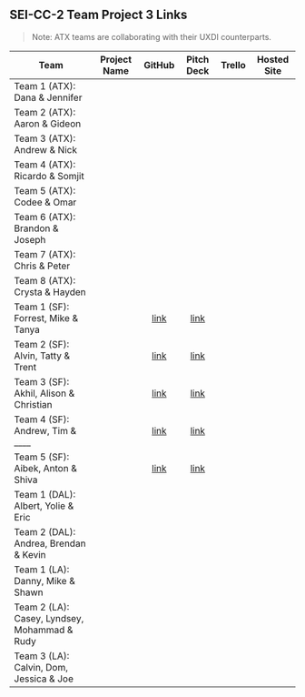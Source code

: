 ## SEI-CC-2 Team Project 3 Links

> Note: ATX teams are collaborating with their UXDI counterparts.

| Team | Project Name | GitHub | Pitch Deck | Trello | Hosted Site |
|---|:---:|:---:|:---:|:---:|:---:|
| Team 1 (ATX):<br>Dana & Jennifer |  |  |  |  |  |
| Team 2 (ATX):<br>Aaron & Gideon |  |  |  |  |  |
| Team 3 (ATX):<br>Andrew & Nick |  |  |  |  |  |
| Team 4 (ATX):<br>Ricardo & Somjit |  |  |  |  |  |
| Team 5 (ATX):<br>Codee & Omar|  |  |  |  |  |
| Team 6 (ATX):<br>Brandon & Joseph |  |  |  |  |  |
| Team 7 (ATX):<br>Chris & Peter |  |  |  |  |  |
| Team 8 (ATX):<br>Crysta & Hayden |  |  |  |  |  |
| Team 1 (SF):<br>Forrest, Mike & Tanya |  | [link](https://docs.google.com/presentation/d/1BFXMDt7YnvX5yl8E61Y58ps3oBS0ez_jZMLkkng9lX0/edit#slide=id.p) | [link](https://trello.com/b/7cPSjQvB/project-3) |  |
| Team 2 (SF):<br>Alvin, Tatty & Trent |  | [link](https://docs.google.com/presentation/d/1Gr4AlebPRai8eFxScWeK3PNi12YbehMiB4harDjw-tg/edit#slide=id.p) | [link](https://trello.com/b/xwxwrgMU/petslistdotorg) |  |
| Team 3 (SF):<br>Akhil, Alison & Christian |  | [link](https://docs.google.com/presentation/d/1KDtMc8qAUBIrr6MkYZBnlXvgFjaKHr6-FeIQyYycH3s/edit#slide=id.g35f391192_00) | [link](https://trello.com/b/SIskyi9u/project-3) |  |
| Team 4 (SF):<br>Andrew, Tim & ____ |  | [link](https://docs.google.com/presentation/d/1MzLPRFTHGjvtYRGfRjaRQa3e7376dLfvbbBtZTUQgiw/edit) | [link](https://trello.com/b/Haqze9A9/ttitd) |  |
| Team 5 (SF):<br>Aibek, Anton & Shiva |  | [link](https://docs.google.com/presentation/d/1qT8hnwsiQn6iAz9UmPNrkVjiGfjtCM54gttM_d54pi4/edit) | [link](https://trello.com/b/V3Vi0Xu7/thing-to-do) |  |
| Team 1 (DAL):<br>Albert, Yolie & Eric |  |  |  |  |  |
| Team 2 (DAL):<br>Andrea, Brendan & Kevin |  |  |  |  |  |
| Team 1 (LA):<br>Danny, Mike & Shawn |  |  |  |  |  |
| Team 2 (LA):<br>Casey, Lyndsey, Mohammad & Rudy |  |  |  |  |  |
| Team 3 (LA):<br>Calvin, Dom, Jessica & Joe |  |  |  |  |  |